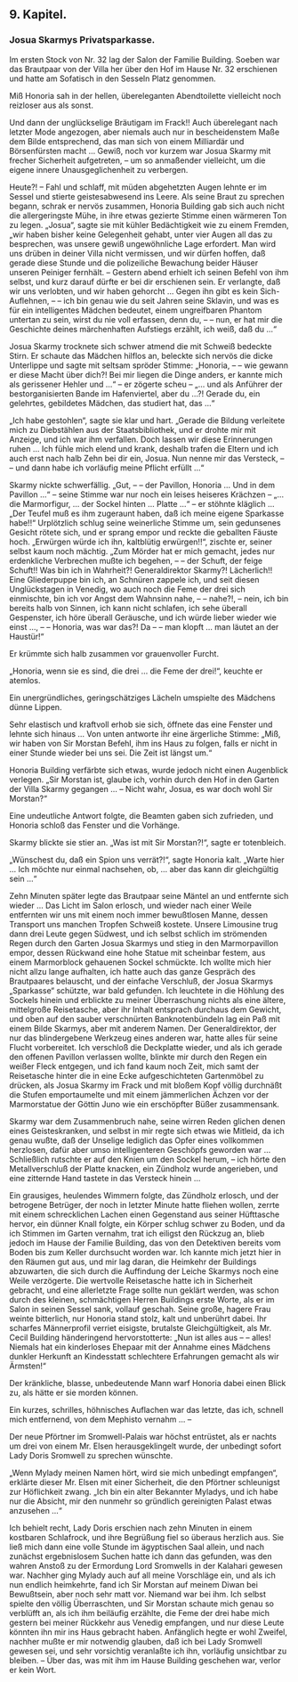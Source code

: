 <h2>9. Kapitel.</h2>
<h3>Josua Skarmys Privatsparkasse.</h3>

Im ersten Stock von Nr. 32 lag der Salon der Familie Building. Soeben war das
Brautpaar von der Villa her über den Hof im Hause Nr. 32 erschienen und hatte
am Sofatisch in den Sesseln Platz genommen.

Miß Honoria sah in der hellen, übereleganten Abendtoilette vielleicht noch
reizloser aus als sonst.

Und dann der unglückselige Bräutigam im Frack!! Auch überelegant nach letzter
Mode angezogen, aber niemals auch nur in bescheidenstem Maße dem Bilde
entsprechend, das man sich von einem Milliardär und Börsenfürsten macht …
Gewiß, noch vor kurzem war Josua Skarmy mit frecher Sicherheit aufgetreten, –
um so anmaßender vielleicht, um die eigene innere Unausgeglichenheit zu
verbergen.

Heute?! – Fahl und schlaff, mit müden abgehetzten Augen lehnte er im Sessel und
stierte geistesabwesend ins Leere. Als seine Braut zu sprechen begann, schrak
er nervös zusammen, Honoria Building gab sich auch nicht die allergeringste
Mühe, in ihre etwas gezierte Stimme einen wärmeren Ton zu legen. „Josua“, sagte
sie mit kühler Bedächtigkeit wie zu einem Fremden, „wir haben bisher keine
Gelegenheit gehabt, unter vier Augen all das zu besprechen, was unsere gewiß
ungewöhnliche Lage erfordert. Man wird uns drüben in deiner Villa nicht
vermissen, und wir dürfen hoffen, daß gerade diese Stunde und die polizeiliche
Bewachung beider Häuser unseren Peiniger fernhält. – Gestern abend erhielt ich
seinen Befehl von ihm selbst, und kurz darauf dürfte er bei dir erschienen
sein. Er verlangte, daß wir uns verlobten, und wir haben gehorcht … Gegen ihn
gibt es kein Sich-Auflehnen, – – ich bin genau wie du seit Jahren seine
Sklavin, und was es für ein intelligentes Mädchen bedeutet, einem ungreifbaren
Phantom untertan zu sein, wirst du nie voll erfassen, denn du, – – nun, er hat
mir die Geschichte deines märchenhaften Aufstiegs erzählt, ich weiß, daß du …“

Josua Skarmy trocknete sich schwer atmend die mit Schweiß bedeckte Stirn. Er
schaute das Mädchen hilflos an, beleckte sich nervös die dicke Unterlippe und
sagte mit seltsam spröder Stimme: „Honoria, – – wie gewann er diese Macht über
dich?! Bei mir liegen die Dinge anders, er kannte mich als gerissener Hehler
und …“ – er zögerte scheu – „… und als Anführer der bestorganisierten Bande im
Hafenviertel, aber du …?! Gerade du, ein gelehrtes, gebildetes Mädchen, das
studiert hat, das …“

„Ich habe gestohlen“, sagte sie klar und hart. „Gerade die Bildung verleitete
mich zu Diebstählen aus der Staatsbibliothek, und er drohte mir mit Anzeige,
und ich war ihm verfallen. Doch lassen wir diese Erinnerungen ruhen … Ich fühle
mich elend und krank, deshalb trafen die Eltern und ich auch erst nach halb
Zehn bei dir ein, Josua. Nun nenne mir das Versteck, – – und dann habe ich
vorläufig meine Pflicht erfüllt …“

Skarmy nickte schwerfällig. „Gut, – – der Pavillon, Honoria … Und in dem
Pavillon …“ – seine Stimme war nur noch ein leises heiseres Krächzen – „… die
Marmorfigur, … der Sockel hinten … Platte …“ – er stöhnte kläglich … „Der
Teufel muß es ihm zugeraunt haben, daß ich meine eigene Sparkasse habe!!“
Urplötzlich schlug seine weinerliche Stimme um, sein gedunsenes Gesicht rötete
sich, und er sprang empor und reckte die geballten Fäuste hoch. „Erwürgen würde
ich ihn, kaltblütig erwürgen!!“, zischte er, seiner selbst kaum noch mächtig.
„Zum Mörder hat er mich gemacht, jedes nur erdenkliche Verbrechen mußte ich
begehen, – – der Schuft, der feige Schuft!! Was bin ich in Wahrheit?!
Generaldirektor Skarmy?! Lächerlich!! Eine Gliederpuppe bin ich, an Schnüren
zappele ich, und seit diesen Unglückstagen in Venedig, wo auch noch die Feme
der drei sich einmischte, bin ich vor Angst dem Wahnsinn nahe, – – nahe?!, –
nein, ich bin bereits halb von Sinnen, ich kann nicht schlafen, ich sehe
überall Gespenster, ich höre überall Geräusche, und ich würde lieber wieder wie
einst …, – – Honoria, was war das?! Da – – man klopft … man läutet an der
Haustür!“

Er krümmte sich halb zusammen vor grauenvoller Furcht.

„Honoria, wenn sie es sind, die drei … die Feme der drei!“, keuchte er atemlos.

Ein unergründliches, geringschätziges Lächeln umspielte des Mädchens dünne
Lippen.

Sehr elastisch und kraftvoll erhob sie sich, öffnete das eine Fenster und
lehnte sich hinaus … Von unten antworte ihr eine ärgerliche Stimme: „Miß, wir
haben von Sir Morstan Befehl, ihm ins Haus zu folgen, falls er nicht in einer
Stunde wieder bei uns sei. Die Zeit ist längst um.“

Honoria Building verfärbte sich etwas, wurde jedoch nicht einen Augenblick
verlegen. „Sir Morstan ist, glaube ich, vorhin durch den Hof in den Garten der
Villa Skarmy gegangen … – Nicht wahr, Josua, es war doch wohl Sir Morstan?“

Eine undeutliche Antwort folgte, die Beamten gaben sich zufrieden, und Honoria
schloß das Fenster und die Vorhänge.

Skarmy blickte sie stier an. „Was ist mit Sir Morstan?!“, sagte er totenbleich.

„Wünschest du, daß ein Spion uns verrät?!“, sagte Honoria kalt. „Warte hier …
Ich möchte nur einmal nachsehen, ob, … aber das kann dir gleichgültig sein …“

Zehn Minuten später legte das Brautpaar seine Mäntel an und entfernte sich
wieder … Das Licht im Salon erlosch, und wieder nach einer Weile entfernten wir
uns mit einem noch immer bewußtlosen Manne, dessen Transport uns manchen
Tropfen Schweiß kostete. Unsere Limousine trug dann drei Leute gegen Südwest,
und ich selbst schlich im strömenden Regen durch den Garten Josua Skarmys und
stieg in den Marmorpavillon empor, dessen Rückwand eine hohe Statue mit
scheinbar festem, aus einem Marmorblock gehauenen Sockel schmückte. Ich wollte
mich hier nicht allzu lange aufhalten, ich hatte auch das ganze Gespräch des
Brautpaares belauscht, und der einfache Verschluß, der Josua Skarmys
„Sparkasse“ schützte, war bald gefunden. Ich leuchtete in die Höhlung des
Sockels hinein und erblickte zu meiner Überraschung nichts als eine ältere,
mittelgroße Reisetasche, aber ihr Inhalt entsprach durchaus dem Gewicht, und
oben auf den sauber verschnürten Banknotenbündeln lag ein Paß mit einem Bilde
Skarmys, aber mit anderem Namen. Der Generaldirektor, der nur das blindergebene
Werkzeug eines anderen war, hatte alles für seine Flucht vorbereitet. Ich
verschloß die Deckplatte wieder, und als ich gerade den offenen Pavillon
verlassen wollte, blinkte mir durch den Regen ein weißer Fleck entgegen, und
ich fand kaum noch Zeit, mich samt der Reisetasche hinter die in eine Ecke
aufgeschichteten Gartenmöbel zu drücken, als Josua Skarmy im Frack und mit
bloßem Kopf völlig durchnäßt die Stufen emportaumelte und mit einem
jämmerlichen Ächzen vor der Marmorstatue der Göttin Juno wie ein erschöpfter
Büßer zusammensank.

Skarmy war dem Zusammenbruch nahe, seine wirren Reden glichen denen eines
Geisteskranken, und selbst in mir regte sich etwas wie Mitleid, da ich genau
wußte, daß der Unselige lediglich das Opfer eines vollkommen herzlosen, dafür
aber umso intelligenteren Geschöpfs geworden war … Schließlich rutschte er auf
den Knien um den Sockel herum, – ich hörte den Metallverschluß der Platte
knacken, ein Zündholz wurde angerieben, und eine zitternde Hand tastete in das
Versteck hinein …

Ein grausiges, heulendes Wimmern folgte, das Zündholz erlosch, und der
betrogene Betrüger, der noch in letzter Minute hatte fliehen wollen, zerrte mit
einem schrecklichen Lachen einen Gegenstand aus seiner Hüfttasche hervor, ein
dünner Knall folgte, ein Körper schlug schwer zu Boden, und da ich Stimmen im
Garten vernahm, trat ich eiligst den Rückzug an, blieb jedoch im Hause der
Familie Building, das von den Detektiven bereits vom Boden bis zum Keller
durchsucht worden war. Ich kannte mich jetzt hier in den Räumen gut aus, und
mir lag daran, die Heimkehr der Buildings abzuwarten, die sich durch die
Auffindung der Leiche Skarmys noch eine Weile verzögerte. Die wertvolle
Reisetasche hatte ich in Sicherheit gebracht, und eine allerletzte Frage sollte
nun geklärt werden, was schon durch des kleinen, schmächtigen Herren Buildings
erste Worte, als er im Salon in seinen Sessel sank, vollauf geschah. Seine
große, hagere Frau weinte bitterlich, nur Honoria stand stolz, kalt und
unberührt dabei. Ihr scharfes Männerprofil verriet eisigste, brutalste
Gleichgültigkeit, als Mr. Cecil Building händeringend hervorstotterte: „Nun ist
alles aus – – alles! Niemals hat ein kinderloses Ehepaar mit der Annahme eines
Mädchens dunkler Herkunft an Kindesstatt schlechtere Erfahrungen gemacht als
wir Ärmsten!“

Der kränkliche, blasse, unbedeutende Mann warf Honoria dabei einen Blick zu,
als hätte er sie morden können.

Ein kurzes, schrilles, höhnisches Auflachen war das letzte, das ich, schnell
mich entfernend, von dem Mephisto vernahm … –

Der neue Pförtner im Sromwell-Palais war höchst entrüstet, als er nachts um
drei von einem Mr. Elsen herausgeklingelt wurde, der unbedingt sofort Lady
Doris Sromwell zu sprechen wünschte.

„Wenn Mylady meinen Namen hört, wird sie mich unbedingt empfangen“, erklärte
dieser Mr. Elsen mit einer Sicherheit, die den Pförtner schleunigst zur
Höflichkeit zwang. „Ich bin ein alter Bekannter Myladys, und ich habe nur die
Absicht, mir den nunmehr so gründlich gereinigten Palast etwas anzusehen …“

Ich behielt recht, Lady Doris erschien nach zehn Minuten in einem kostbaren
Schlafrock, und ihre Begrüßung fiel so überaus herzlich aus. Sie ließ mich dann
eine volle Stunde im ägyptischen Saal allein, und nach zunächst ergebnislosem
Suchen hatte ich dann das gefunden, was den wahren Anstoß zu der Ermordung Lord
Sromwells in der Kalahari gewesen war. Nachher ging Mylady auch auf all meine
Vorschläge ein, und als ich nun endlich heimkehrte, fand ich Sir Morstan auf
meinem Diwan bei Bewußtsein, aber noch sehr matt vor. Niemand war bei ihm. Ich
selbst spielte den völlig Überraschten, und Sir Morstan schaute mich genau so
verblüfft an, als ich ihm beiläufig erzählte, die Feme der drei habe mich
gestern bei meiner Rückkehr aus Venedig empfangen, und nur diese Leute könnten
ihn mir ins Haus gebracht haben. Anfänglich hegte er wohl Zweifel, nachher
mußte er mir notwendig glauben, daß ich bei Lady Sromwell gewesen sei, und sehr
vorsichtig veranlaßte ich ihn, vorläufig unsichtbar zu bleiben. – Über das, was
mit ihm im Hause Building geschehen war, verlor er kein Wort.

